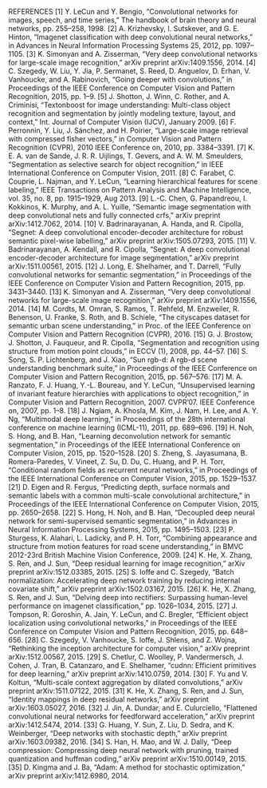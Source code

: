 REFERENCES
[1] Y. LeCun and Y. Bengio, “Convolutional networks for images, speech, and time series,” The handbook of brain theory and neural networks, pp. 255–258, 1998.
[2] A. Krizhevsky, I. Sutskever, and G. E. Hinton, “Imagenet classification with deep convolutional neural networks,” in Advances in Neural Information Processing Systems 25, 2012, pp. 1097–1105.
[3] K. Simonyan and A. Zisserman, “Very deep convolutional networks for large-scale image recognition,” arXiv preprint arXiv:1409.1556, 2014.
[4] C. Szegedy, W. Liu, Y. Jia, P. Sermanet, S. Reed, D. Anguelov, D. Erhan, V. Vanhoucke, and A. Rabinovich, “Going deeper with convolutions,” in Proceedings of the IEEE Conference on Computer Vision and Pattern Recognition, 2015, pp. 1–9.
[5] J. Shotton, J. Winn, C. Rother, and A. Criminisi, “Textonboost for image understanding: Multi-class object recognition and segmentation by jointly modeling texture, layout, and context,” Int. Journal of Computer Vision (IJCV), January 2009.
[6] F. Perronnin, Y. Liu, J. Sánchez, and H. Poirier, “Large-scale image retrieval with compressed fisher vectors,” in Computer Vision and Pattern Recognition (CVPR), 2010 IEEE Conference on, 2010, pp. 3384–3391.
[7] K. E. A. van de Sande, J. R. R. Uijlings, T. Gevers, and A. W. M. Smeulders, “Segmentation as selective search for object recognition,” in IEEE International Conference on Computer Vision, 2011.
[8] C. Farabet, C. Couprie, L. Najman, and Y. LeCun, “Learning hierarchical features for scene labeling,” IEEE Transactions on Pattern Analysis and Machine Intelligence, vol. 35, no. 8, pp. 1915–1929, Aug 2013.
[9] L.-C. Chen, G. Papandreou, I. Kokkinos, K. Murphy, and A. L. Yuille, “Semantic image segmentation with deep convolutional nets and fully connected crfs,” arXiv preprint arXiv:1412.7062, 2014.
[10] V. Badrinarayanan, A. Handa, and R. Cipolla, “Segnet: A deep convolutional encoder-decoder architecture for robust semantic pixel-wise labelling,” arXiv preprint arXiv:1505.07293, 2015.
[11] V. Badrinarayanan, A. Kendall, and R. Cipolla, “Segnet: A deep convolutional encoder-decoder architecture for image segmentation,” arXiv preprint arXiv:1511.00561, 2015.
[12] J. Long, E. Shelhamer, and T. Darrell, “Fully convolutional networks for semantic segmentation,” in Proceedings of the IEEE Conference on Computer Vision and Pattern Recognition, 2015, pp. 3431–3440.
[13] K. Simonyan and A. Zisserman, “Very deep convolutional networks for large-scale image recognition,” arXiv preprint arXiv:1409.1556, 2014.
[14] M. Cordts, M. Omran, S. Ramos, T. Rehfeld, M. Enzweiler, R. Benenson, U. Franke, S. Roth, and B. Schiele, “The cityscapes dataset for semantic urban scene understanding,” in Proc. of the IEEE Conference on Computer Vision and Pattern Recognition (CVPR), 2016.
[15] G. J. Brostow, J. Shotton, J. Fauqueur, and R. Cipolla, “Segmentation and recognition using structure from motion point clouds,” in ECCV (1), 2008, pp. 44–57.
[16] S. Song, S. P. Lichtenberg, and J. Xiao, “Sun rgb-d: A rgb-d scene understanding benchmark suite,” in Proceedings of the IEEE Conference on Computer Vision and Pattern Recognition, 2015, pp. 567–576.
[17] M. A. Ranzato, F. J. Huang, Y.-L. Boureau, and Y. LeCun, “Unsupervised learning of invariant feature hierarchies with applications to object recognition,” in Computer Vision and Pattern Recognition, 2007. CVPR’07. IEEE Conference on, 2007, pp. 1–8.
[18] J. Ngiam, A. Khosla, M. Kim, J. Nam, H. Lee, and A. Y. Ng, “Multimodal deep learning,” in Proceedings of the 28th international conference on machine learning (ICML-11), 2011, pp. 689–696.
[19] H. Noh, S. Hong, and B. Han, “Learning deconvolution network for semantic segmentation,” in Proceedings of the IEEE International Conference on Computer Vision, 2015, pp. 1520–1528.
[20] S. Zheng, S. Jayasumana, B. Romera-Paredes, V. Vineet, Z. Su, D. Du, C. Huang, and P. H. Torr, “Conditional random fields as recurrent neural networks,” in Proceedings of the IEEE International Conference on Computer Vision, 2015, pp. 1529–1537.
[21] D. Eigen and R. Fergus, “Predicting depth, surface normals and semantic labels with a common multi-scale convolutional architecture,” in Proceedings of the IEEE International Conference on Computer Vision, 2015, pp. 2650–2658.
[22] S. Hong, H. Noh, and B. Han, “Decoupled deep neural network for semi-supervised semantic segmentation,” in Advances in Neural Information Processing Systems, 2015, pp. 1495–1503.
[23] P. Sturgess, K. Alahari, L. Ladicky, and P. H. Torr, “Combining appearance and structure from motion features for road scene understanding,” in BMVC 2012-23rd British Machine Vision Conference, 2009.
[24] K. He, X. Zhang, S. Ren, and J. Sun, “Deep residual learning for image recognition,” arXiv preprint arXiv:1512.03385, 2015.
[25] S. Ioffe and C. Szegedy, “Batch normalization: Accelerating deep network training by reducing internal covariate shift,” arXiv preprint arXiv:1502.03167, 2015.
[26] K. He, X. Zhang, S. Ren, and J. Sun, “Delving deep into rectifiers: Surpassing human-level performance on imagenet classification,” pp. 1026–1034, 2015.
[27] J. Tompson, R. Goroshin, A. Jain, Y. LeCun, and C. Bregler, “Efficient object localization using convolutional networks,” in Proceedings of the IEEE Conference on Computer Vision and Pattern Recognition, 2015, pp. 648–656.
[28] C. Szegedy, V. Vanhoucke, S. Ioffe, J. Shlens, and Z. Wojna, “Rethinking the inception architecture for computer vision,” arXiv preprint arXiv:1512.00567, 2015.
[29] S. Chetlur, C. Woolley, P. Vandermersch, J. Cohen, J. Tran, B. Catanzaro, and E. Shelhamer, “cudnn: Efficient primitives for deep learning,” arXiv preprint arXiv:1410.0759, 2014.
[30] F. Yu and V. Koltun, “Multi-scale context aggregation by dilated convolutions,” arXiv preprint arXiv:1511.07122, 2015.
[31] K. He, X. Zhang, S. Ren, and J. Sun, “Identity mappings in deep residual networks,” arXiv preprint arXiv:1603.05027, 2016.
[32] J. Jin, A. Dundar, and E. Culurciello, “Flattened convolutional neural networks for feedforward acceleration,” arXiv preprint arXiv:1412.5474, 2014.
[33] G. Huang, Y. Sun, Z. Liu, D. Sedra, and K. Weinberger, “Deep networks with stochastic depth,” arXiv preprint arXiv:1603.09382, 2016.
[34] S. Han, H. Mao, and W. J. Dally, “Deep compression: Compressing deep neural network with pruning, trained quantization and huffman coding,” arXiv preprint arXiv:1510.00149, 2015.
[35] D. Kingma and J. Ba, “Adam: A method for stochastic optimization,” arXiv preprint arXiv:1412.6980, 2014.
